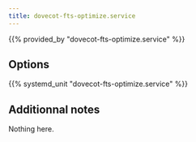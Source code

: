 ```yaml
---
title: dovecot-fts-optimize.service
---
```


{{% provided_by "dovecot-fts-optimize.service" %}}

## Options

{{% systemd_unit "dovecot-fts-optimize.service" %}}

## Additionnal notes

Nothing here.